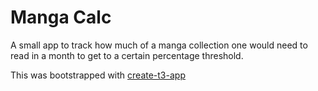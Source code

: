 # Manga Calc

A small app to track how much of a manga collection one would need to read in a month to get to a certain percentage threshold.

This was bootstrapped with [create-t3-app](https://create.t3.gg/)

